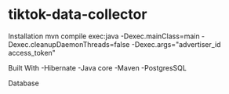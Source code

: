 # tiktok-data-collector

Installation
  mvn compile exec:java -Dexec.mainClass=main -Dexec.cleanupDaemonThreads=false -Dexec.args="advertiser_id access_token"
  
Built With
  -Hibernate
  -Java core
  -Maven
  -PostgresSQL
  
Database
  
